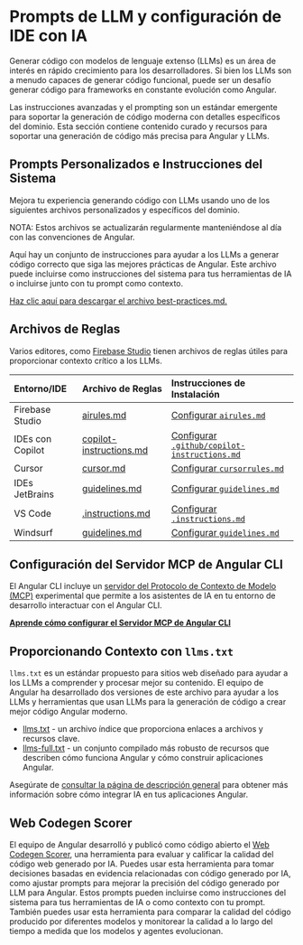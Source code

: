 # Prompts de LLM y configuración de IDE con IA
Generar código con modelos de lenguaje extenso (LLMs) es un área de interés en rápido crecimiento para los desarrolladores. Si bien los LLMs son a menudo capaces de generar código funcional, puede ser un desafío generar código para frameworks en constante evolución como Angular.

Las instrucciones avanzadas y el prompting son un estándar emergente para soportar la generación de código moderna con detalles específicos del dominio. Esta sección contiene contenido curado y recursos para soportar una generación de código más precisa para Angular y LLMs.

## Prompts Personalizados e Instrucciones del Sistema
Mejora tu experiencia generando código con LLMs usando uno de los siguientes archivos personalizados y específicos del dominio.

NOTA: Estos archivos se actualizarán regularmente manteniéndose al día con las convenciones de Angular.

Aquí hay un conjunto de instrucciones para ayudar a los LLMs a generar código correcto que siga las mejores prácticas de Angular. Este archivo puede incluirse como instrucciones del sistema para tus herramientas de IA o incluirse junto con tu prompt como contexto.

<docs-code language="md" path="adev/src/context/best-practices.md" class="compact"/>

<a download href="/assets/context/best-practices.md" target="_blank">Haz clic aquí para descargar el archivo best-practices.md.</a> 

## Archivos de Reglas
Varios editores, como <a href="https://studio.firebase.google.com?utm_source=adev&utm_medium=website&utm_campaign=BUILD_WITH_AI_ANGULAR&utm_term=angular_devrel&utm_content=build_with_ai_angular_firebase_studio">Firebase Studio</a> tienen archivos de reglas útiles para proporcionar contexto crítico a los LLMs.

| Entorno/IDE | Archivo de Reglas                                                      | Instrucciones de Instalación                                                                                              |
|:----------------|:----------------------------------------------------------------|:-----------------------------------------------------------------------------------------------------------------------|
| Firebase Studio | <a download href="/assets/context/airules.md" target="_blank">airules.md</a>    | <a href="https://firebase.google.com/docs/studio/set-up-gemini#custom-instructions">Configurar `airules.md`</a>         |
| IDEs con Copilot | <a download="copilot-instructions.md" href="/assets/context/guidelines.md" target="_blank">copilot-instructions.md</a>  | <a href="https://code.visualstudio.com/docs/copilot/copilot-customization#_custom-instructions" target="_blank">Configurar `.github/copilot-instructions.md`</a> |
| Cursor          | <a download href="/assets/context/angular-20.mdc" target="_blank">cursor.md</a> | <a href="https://docs.cursor.com/context/rules" target="_blank">Configurar `cursorrules.md`</a>                         |
| IDEs JetBrains  | <a download href="/assets/context/guidelines.md" target="_blank">guidelines.md</a>  | <a href="https://www.jetbrains.com/help/junie/customize-guidelines.html" target="_blank">Configurar `guidelines.md`</a> |
| VS Code | <a download=".instructions.md" href="/assets/context/guidelines.md" target="_blank">.instructions.md</a>  | <a href="https://code.visualstudio.com/docs/copilot/copilot-customization#_custom-instructions" target="_blank">Configurar `.instructions.md`</a> |
| Windsurf | <a download href="/assets/context/guidelines.md" target="_blank">guidelines.md</a>  | <a href="https://docs.windsurf.com/windsurf/cascade/memories#rules" target="_blank">Configurar `guidelines.md`</a> |

## Configuración del Servidor MCP de Angular CLI
El Angular CLI incluye un [servidor del Protocolo de Contexto de Modelo (MCP)](https://modelcontextprotocol.io/) experimental que permite a los asistentes de IA en tu entorno de desarrollo interactuar con el Angular CLI.

[**Aprende cómo configurar el Servidor MCP de Angular CLI**](/ai/mcp)

## Proporcionando Contexto con `llms.txt`
`llms.txt` es un estándar propuesto para sitios web diseñado para ayudar a los LLMs a comprender y procesar mejor su contenido. El equipo de Angular ha desarrollado dos versiones de este archivo para ayudar a los LLMs y herramientas que usan LLMs para la generación de código a crear mejor código Angular moderno.


* <a href="/llms.txt" target="_blank">llms.txt</a> - un archivo índice que proporciona enlaces a archivos y recursos clave. 
* <a href="/context/llm-files/llms-full.txt" target="_blank">llms-full.txt</a> - un conjunto compilado más robusto de recursos que describen cómo funciona Angular y cómo construir aplicaciones Angular.

Asegúrate de [consultar la página de descripción general](/ai) para obtener más información sobre cómo integrar IA en tus aplicaciones Angular.

## Web Codegen Scorer
El equipo de Angular desarrolló y publicó como código abierto el [Web Codegen Scorer](https://github.com/angular/web-codegen-scorer), una herramienta para evaluar y calificar la calidad del código web generado por IA. Puedes usar esta herramienta para tomar decisiones basadas en evidencia relacionadas con código generado por IA, como ajustar prompts para mejorar la precisión del código generado por LLM para Angular. Estos prompts pueden incluirse como instrucciones del sistema para tus herramientas de IA o como contexto con tu prompt. También puedes usar esta herramienta para comparar la calidad del código producido por diferentes modelos y monitorear la calidad a lo largo del tiempo a medida que los modelos y agentes evolucionan.

